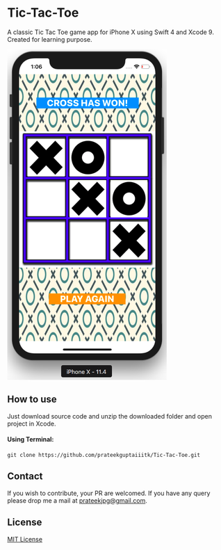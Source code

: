 # Tic-Tac-Toe
A classic Tic Tac Toe game app for iPhone X using Swift 4 and Xcode 9. Created for learning purpose.

![alt text](https://github.com/prateekguptaiiitk/Tic-Tac-Toe/blob/master/Tic%20Tac%20Toe/Tic%20Tac%20Toe%20Game/screenshots/tic_tac_toe.png)

## How to use
Just download source code and unzip the downloaded folder and open project in Xcode.

#### Using Terminal:

``` 
git clone https://github.com/prateekguptaiiitk/Tic-Tac-Toe.git
```

## Contact

If you wish to contribute, your PR are welcomed. If you have any query please drop me a mail at prateekjpg@gmail.com.

## License

[MIT License](https://github.com/prateekguptaiiitk/Tic-Tac-Toe/blob/master/LICENSE)

